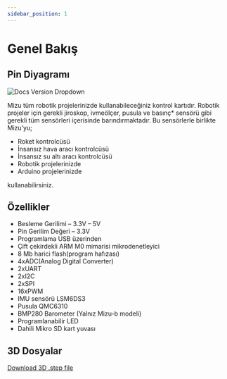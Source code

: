 ```yaml
---
sidebar_position: 1
---
```


# Genel Bakış

## Pin Diyagramı

![Docs Version Dropdown](https://viyalab.com/wp-content/uploads/2022/12/viyalabMizuDiagram-1.webp)

Mizu tüm robotik projelerinizde kullanabileceğiniz kontrol kartıdır. Robotik projeler için gerekli jiroskop, ivmeölçer, pusula ve basınç* sensörü gibi gerekli tüm sensörleri içerisinde barındırmaktadır. Bu sensörlerle birlikte Mizu’yu;

-   Roket kontrolcüsü
-   İnsansız hava aracı kontrolcüsü
-   İnsansız su altı aracı kontrolcüsü
-   Robotik projelerinizde
-   Arduino projelerinizde

kullanabilirsiniz.

## Özellikler

-   Besleme Gerilimi – 3.3V – 5V
-   Pin Gerilim Değeri – 3.3V
-   Programlama USB üzerinden
-   Çift çekirdekli ARM M0 mimarisi mikrodenetleyici
-   8 Mb harici flash(program hafızası)
-   4xADC(Analog Digital Converter)
-   2xUART
-   2xI2C
-   2xSPI
-   16xPWM
-   IMU sensörü LSM6DS3
-   Pusula QMC6310
-   BMP280 Barometer (Yalnız Mizu-b modeli)
-   Programlanabilir LED
-   Dahili Mikro SD kart yuvası

## 3D Dosyalar

[Download 3D .step file](https://drive.google.com/uc?export=download&id=1Z7zM2ne9LwhbHXpXz8ifDOvMvEYKYCWe)